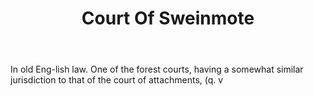---
title: Court Of Sweinmote
letter: C
permalink: "/definitions/bld-court-of-sweinmote.html"
body: In old Eng-lish law. One of the forest courts, having a somewhat similar jurisdiction
  to that of the court of attachments, (q. v
published_at: '2018-07-07'
source: Black's Law Dictionary 2nd Ed (1910)
layout: post
---